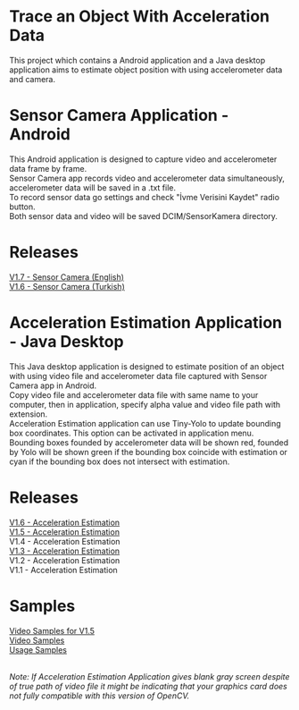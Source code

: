 # Trace an Object With Acceleration Data
This project which contains a Android application and a Java desktop application aims to estimate object position with using accelerometer data and camera.<br>

# Sensor Camera Application - Android
This Android application is designed to capture video and accelerometer data frame by frame.<br>
Sensor Camera app records video and accelerometer data simultaneously, accelerometer data will be saved in a .txt file.<br>
To record sensor data go settings and check "İvme Verisini Kaydet" radio button. <br>
Both sensor data and video will be saved DCIM/SensorKamera directory.<br>

# Releases
[V1.7 - Sensor Camera (English)](https://drive.google.com/open?id=1DnfzCJbWb9iaORXxlb3FyJdIUfJ5njcf)<br>
[V1.6 - Sensor Camera (Turkish)](https://drive.google.com/open?id=1xVmTH_aDI4J3eaT37w13Md8cpjObl-hc)

# Acceleration Estimation Application - Java Desktop
This Java desktop application is designed to estimate position of an object with using video file and accelerometer data file captured with Sensor Camera app in Android.<br>
Copy video file and accelerometer data file with same name to your computer, then in application, specify alpha value and video file path with extension.<br>
Acceleration Estimation application can use Tiny-Yolo to update bounding box coordinates. This option can be activated in application menu.<br>
Bounding boxes founded by accelerometer data will be shown red, founded by Yolo will be shown green if the bounding box coincide with estimation or cyan if the bounding box does not intersect with estimation.<br>

# Releases
[V1.6 - Acceleration Estimation](https://drive.google.com/file/d/1fQtJVH-49uzIaHcB0x0zGRhaUwI7IvTi/view?usp=sharing)<br>
[V1.5 - Acceleration Estimation](https://drive.google.com/file/d/10I4cRoAPrNxKbYjQPxBPip8OtNbs3BhN/view?usp=sharing)<br>
V1.4 - Acceleration Estimation<br>
[V1.3 - Acceleration Estimation](https://drive.google.com/open?id=1BpGrXyRXiHQfDalwu3vSQT2xMHMJDDY9)<br>
V1.2 - Acceleration Estimation<br>
V1.1 - Acceleration Estimation

# Samples
[Video Samples for V1.5](https://drive.google.com/file/d/1k6Fp2bTy_7pMkYJggb7h1VEjG1-Z7VZy/view?usp=sharing)<br>
[Video Samples](https://drive.google.com/open?id=1PKtGLsmNJqkDpbaXovzigSYElGIMpiez)<br>
[Usage Samples](https://drive.google.com/open?id=15TVBRzGi_MRuwwZEocUp0MUSng2NXFtV)<br>
<br>

<i>Note: If Acceleration Estimation Application gives blank gray screen despite of true path of video file it might be indicating that your graphics card does not fully compatible with this version of OpenCV.</i>

